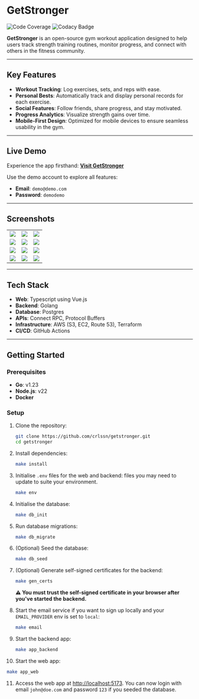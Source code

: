 # GetStronger

![Code Coverage](https://codecov.io/gh/crlssn/getstronger/graph/badge.svg?token=Y0VUDQ3FZW) ![Codacy Badge](https://app.codacy.com/project/badge/Grade/75e3f5a2db734f71871daaf8aadb3e5e)

**GetStronger** is an open-source gym workout application designed to help users track strength training routines, monitor progress, and connect with others in the fitness community.

---

## Key Features

- **Workout Tracking**: Log exercises, sets, and reps with ease.
- **Personal Bests**: Automatically track and display personal records for each exercise.
- **Social Features**: Follow friends, share progress, and stay motivated.
- **Progress Analytics**: Visualize strength gains over time.
- **Mobile-First Design**: Optimized for mobile devices to ensure seamless usability in the gym.

---

## Live Demo

Experience the app firsthand:
[**Visit GetStronger**](https://www.getstronger.pro)

Use the demo account to explore all features:

- **Email**: `demo@demo.com`
- **Password**: `demodemo`

---

## Screenshots

<table>
  <tr>
    <td><img src="https://github.com/user-attachments/assets/f6ee3471-a98f-4db6-864e-4bff35327805"/></td>
    <td><img src="https://github.com/user-attachments/assets/2722f99c-611b-45d4-aeaf-008138e75531"/></td>
    <td><img src="https://github.com/user-attachments/assets/798fdbec-d2ca-4538-a65f-fd393cb9b000"/></td>
  </tr>
  <tr>
    <td><img src="https://github.com/user-attachments/assets/cba930ad-955c-44b5-a0e1-dc7c7222ce95"/></td>
    <td><img src="https://github.com/user-attachments/assets/c51dc22a-aa9f-4bc9-8ee0-095c825f3f03"/></td>
    <td><img src="https://github.com/user-attachments/assets/1ee2fd43-12dd-4b11-b58c-6d7c7f5bbd89"/></td>
  </tr>
  <tr>
    <td><img src="https://github.com/user-attachments/assets/e0352822-b965-41ca-a1f2-a05d32c8402c"/></td>
    <td><img src="https://github.com/user-attachments/assets/ad944620-df23-4c19-8e3a-ec2c50f5edd1"/></td>
    <td><img src="https://github.com/user-attachments/assets/08b1d2b1-3e52-43f3-959e-d7955e4065b6"/></td>
  </tr>
  <tr>
    <td><img src="https://github.com/user-attachments/assets/f200ac6f-5e6f-4d30-8ee0-bcfc085a03d3"/></td>
    <td><img src="https://github.com/user-attachments/assets/0c93392e-071f-4360-9b9f-22de6e79bdc9"/></td>
    <td><img src="https://github.com/user-attachments/assets/61c8574f-be29-4a60-99c1-573f3bfd6b83"/></td>
  </tr>
</table>

---

## Tech Stack

- **Web**: Typescript using Vue.js
- **Backend**: Golang
- **Database**: Postgres
- **APIs**: Connect RPC, Protocol Buffers
- **Infrastructure**: AWS (S3, EC2, Route 53), Terraform
- **CI/CD**: GitHub Actions

---

## Getting Started

### Prerequisites

- **Go**: v1.23
- **Node.js**: v22
- **Docker**

### Setup

1. Clone the repository:
   ```bash
   git clone https://github.com/crlssn/getstronger.git
   cd getstronger
   ```

2. Install dependencies:
   ```bash
   make install
   ```

3. Initialise `.env` files for the web and backend: files you may need to update to suite your environment.
   ```bash
   make env
   ```

4. Initialise the database:
   ```bash
   make db_init
   ```

5. Run database migrations:
   ```bash
   make db_migrate
   ```

6. (Optional) Seed the database:
   ```bash
   make db_seed
   ```

7. (Optional) Generate self-signed certificates for the backend:
   ```bash
   make gen_certs
   ```
   **⚠ You must trust the self-signed certificate in your browser after you've started the backend.**

8. Start the email service if you want to sign up locally and your `EMAIL_PROVIDER` env is set to `local`:
   ```bash
   make email
   ```

9. Start the backend app:
   ```bash
   make app_backend
   ```

10. Start the web app:
   ```bash
   make app_web
   ```

11. Access the web app at [http://localhost:5173](http://localhost:5173). You can now login with email `john@doe.com` and password `123` if you seeded the database.

